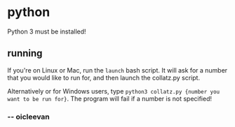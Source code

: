 # python

Python 3 must be installed!

## running

If you're on Linux or Mac, run the `launch` bash script. It will ask for a number that you would like to run for, and then launch the collatz.py script.  

Alternatively or for Windows users, type `python3 collatz.py {number you want to be run for}`. The program will fail if a number is not specified!

### -- oicleevan
